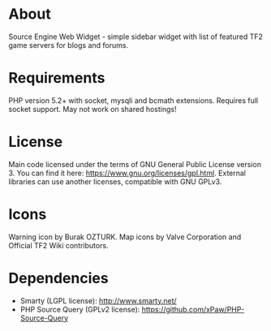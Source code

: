About
========
Source Engine Web Widget - simple sidebar widget with list of featured TF2 game servers for blogs and forums.

Requirements
========
PHP version 5.2+ with socket, mysqli and bcmath extensions. Requires full socket support. May not work on shared hostings!

License
========
Main code licensed under the terms of GNU General Public License version 3. You can find it here: https://www.gnu.org/licenses/gpl.html. External libraries can use another licenses, compatible with GNU GPLv3.

Icons
========
Warning icon by Burak OZTURK. Map icons by Valve Corporation and Official TF2 Wiki contributors.

Dependencies
========
 * Smarty (LGPL license): http://www.smarty.net/
 * PHP Source Query (GPLv2 license): https://github.com/xPaw/PHP-Source-Query
